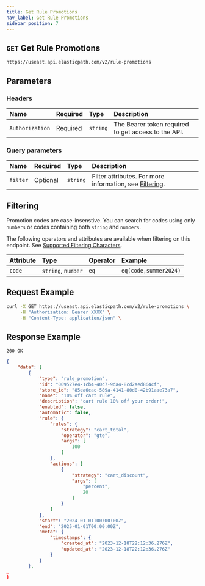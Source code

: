 ```yaml
---
title: Get Rule Promotions
nav_label: Get Rule Promotions
sidebar_position: 7
---
```


## `GET` Get Rule Promotions

```http
https://useast.api.elasticpath.com/v2/rule-promotions
```

## Parameters

### Headers

| Name            | Required | Type     | Description                          |
|:----------------|:---------|:---------|:-------------------------------------|
| `Authorization` | Required | `string` | The Bearer token required to get access to the API. |

### Query parameters

| Name     | Required | Type     | Description                          |
|:---------|:---------|:---------|:-------------------------------------|
| `filter` | Optional | `string` | Filter attributes. For more information, see [Filtering](#filtering). |

## Filtering

Promotion codes are case-insenstive. You can search for codes using only `numbers` or codes containing both `string` and `numbers`.

The following operators and attributes are available when filtering on this endpoint. See [Supported Filtering Characters](/guides/Getting-Started/filtering#supported-characters).

| Attribute | Type     | Operator    | Example        |
|:--------- |:---------|:------------|:---------------|
| `code`    | `string`, `number` |  `eq`       |  `eq(code,summer2024)` |       

## Request Example

```bash
curl -X GET https://useast.api.elasticpath.com/v2/rule-promotions \
     -H "Authorization: Bearer XXXX" \
     -H "Content-Type: application/json" \
```

## Response Example

`200 OK`

```json
{
    "data": [
        {
            "type": "rule_promotion",
            "id": "009527e4-1cb4-40c7-9da4-8cd2aed864cf",
            "store_id": "85ea6cac-589a-4141-80d0-42b91aae73a7",
            "name": "10% off cart rule",
            "description": "cart rule 10% off your order!",
            "enabled": false,
            "automatic": false,
            "rule": {
                "rules": {
                    "strategy": "cart_total",
                    "operator": "gte",
                    "args": [
                        100
                    ]
                },
                "actions": [
                    {
                        "strategy": "cart_discount",
                        "args": [
                            "percent",
                            20
                        ]
                    }
                ]
            },
            "start": "2024-01-01T00:00:00Z",
            "end": "2025-01-01T00:00:00Z",
            "meta": {
                "timestamps": {
                    "created_at": "2023-12-18T22:12:36.276Z",
                    "updated_at": "2023-12-18T22:12:36.276Z"
                }
            }
        },
…
}
```
